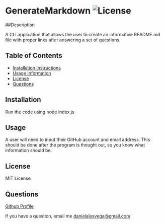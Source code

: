 # GenerateMarkdown                                                                                               ![License](https://img.shields.io/badge/License-MITLicense-blue)

##Description

A CLI application that allows the user to create an informative README.md file with proper links after answering a set of questions.

## Table of Contents

* [Installation Instructions](#Installation)
* [Usage Information](#Usage)
* [License](#License)
* [Questions](#Questions)

    
## Installation
Run the code using node index.js

## Usage
A user will need to input their GitHub account and email address. This should be done after the program is thought out, so you know what information should be. 

## License
MIT License

## Questions
[Github Profile](https://github.com/danielalexvega)

If you have a question, email me <danielalexvega@gmail.com>
  
